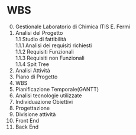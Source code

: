 
# WBS  
  
0. Gestionale Laboratorio di Chimica ITIS E. Fermi  
1. Analisi del Progetto  
1.1 Studio di fattibilità  
	1.1.1 Analisi dei requisiti richiesti  
1.1.2 Requisiti Funzionali  
1.1.3 Requisiti non Funzionali  
1.1.4 Spit Tree  
1. Analisi Attività  
2. Piano di Progetto  
1. WBS  
2. Pianificazione Temporale(GANTT)  
3. Analisi tecnologie utilizzate  
3. Individuazione Obiettivi  
2. Progettazione  
1. Divisione attività  
1. Front End  
2. Back End
<!--stackedit_data:
eyJoaXN0b3J5IjpbMjAxOTY3Nzg5MF19
-->